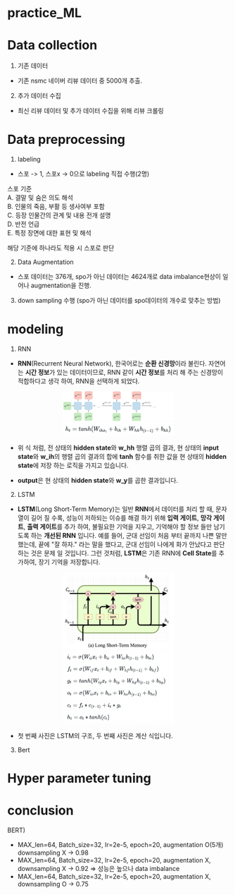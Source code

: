 # practice_ML

# Data collection
1) 기존 데이터<br>
- 기존 nsmc 네이버 리뷰 데이터 중 5000개 추출.

2) 추가 데이터 수집<br>
- 최신 리뷰 데이터 및 추가 데이터 수집을 위해 리뷰 크롤링

# Data preprocessing
1) labeling
- 스포 -> 1, 스포x -> 0으로 labeling 직접 수행(2명)

스포 기준<br>
A. 결말 및 숨은 의도 해석<br>
B. 인물의 죽음, 부활 등 생사여부 포함<br>
C. 등장 인물간의 관계 및 내용 전개 설명<br>
D. 반전 언급<br>
E. 특정 장면에 대한 표현 및 해석<br>

해당 기준에 하나라도 적용 시 스포로 판단

2) Data Augmentation
- 스포 데이터는 376개, spo가 아닌 데이터는 4624개로 data imbalance현상이 일어나 augmentation을 진행.



3) down sampling 수행 (spo가 아닌 데이터를 spo데이터의 개수로 맞추는 방법)

# modeling
1) RNN
- **RNN**(Recurrent Neural Network), 한국어로는 **순환 신경망**이라 불린다. 자연어는 **시간 정보**가 있는 데이터이므로, RNN 같이 **시간 정보**를 처리 해 주는 신경망이 적합하다고 생각 하여, RNN을 선택하게 되었다.

<p align="center">
    <img src="./image/rnn-1.png" width="50%"/>
    <img src="./image/rnn-2.png" width="50%"/>
</p>

- 위 식 처럼, 전 상태의 **hidden state**와 **w_hh** 행렬 곱의 결과, 현 상태의 **input state**와 **w_ih**의 행렬 곱의 결과의 합에 **tanh** 함수를 취한 값을 현 상태의 **hidden state**에 저장 하는 로직을 가지고 있습니다.

- **output**은 현 상태의 **hidden state**와 **w_y**를 곱한 결과입니다.

2) LSTM
- **LSTM**(Long Short-Term Memory)는 일반 **RNN**에서 데이터를 처리 할 때, 문자열이 길어 질 수록, 성능이 저하되는 이슈를 해결 하기 위해 **입력 게이트**, **망각 게이트**, **출력 게이트**를 추가 하여, 불필요한 기억을 지우고, 기억해야 할 정보 들만 남기도록 하는 **개선된 RNN** 입니다. 예를 들어, 군대 선임이 처음 부터 끝까지 나쁜 말만 했는데, 끝에 "잘 하자." 라는 말을 했다고, 군대 선임이 나에게 화가 안났다고 판단하는 것은 문제 일 것입니다. 그런 것처럼, **LSTM**은 기존 RNN에 **Cell State**를 추가하여, 장기 기억을 저장합니다.

<p align="center">
    <img src="./image/lstm-1.png" width="50%"/>
    <img src="./image/lstm-2.png" width="50%"/>
</p>

- 첫 번째 사진은 LSTM의 구조, 두 번째 사진은 계산 식입니다.

3) Bert


# Hyper parameter tuning

# conclusion

BERT)
- MAX_len=64, Batch_size=32, lr=2e-5, epoch=20, augmentation O(5개) downsampling X -> 0.98
- MAX_len=64, Batch_size=32, lr=2e-5, epoch=20, augmentation X, downsampling X -> 0.92 => 성능은 높으나 data imbalance
- MAX_len=64, Batch_size=32, lr=2e-5, epoch=20, augmentation X, downsampling O -> 0.75
